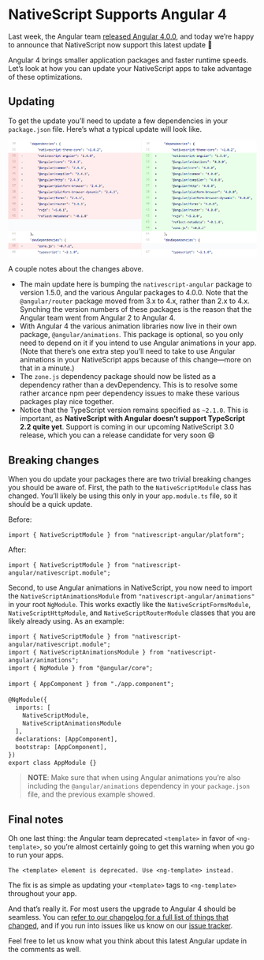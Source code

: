 # NativeScript Supports Angular 4

Last week, the Angular team [released Angular 4.0.0](http://angularjs.blogspot.com/2017/03/angular-400-now-available.html), and today we’re happy to announce that NativeScript now support this latest update 🎉

Angular 4 brings smaller application packages and faster runtime speeds. Let’s look at how you can update your NativeScript apps to take advantage of these optimizations.

## Updating

To get the update you’ll need to update a few dependencies in your `package.json` file. Here’s what a typical update will look like.

![](package-json-updates.png)

A couple notes about the changes above.

* The main update here is bumping the `nativescript-angular` package to version 1.5.0, and the various Angular packages to 4.0.0. Note that the `@angular/router` package moved from 3.x to 4.x, rather than 2.x to 4.x. Synching the version numbers of these packages is the reason that the Angular team went from Angular 2 to Angular 4.
* With Angular 4 the various animation libraries now live in their own package, `@angular/animations`. This package is optional, so you only need to depend on it if you intend to use Angular animations in your app. (Note that there’s one extra step you’ll need to take to use Angular animations in your NativeScript apps because of this change—more on that in a minute.)
* The `zone.js` dependency package should now be listed as a dependency rather than a devDependency. This is to resolve some rather arcance npm peer dependency issues to make these various packages play nice together.
* Notice that the TypeScript version remains specified as `~2.1.0`. This is important, as **NativeScript with Angular doesn’t support TypeScript 2.2 quite yet**. Support is coming in our upcoming NativeScript 3.0 release, which you can a release candidate for very soon 😄

## Breaking changes

When you do update your packages there are two trivial breaking changes you should be aware of. First, the path to the `NativeScriptModule` class has changed. You’ll likely be using this only in your `app.module.ts` file, so it should be a quick update.

Before:

```
import { NativeScriptModule } from "nativescript-angular/platform";
```

After:

```
import { NativeScriptModule } from "nativescript-angular/nativescript.module";
```

Second, to use Angular animations in NativeScript, you now need to import the `NativeScriptAnimationsModule` from `"nativescript-angular/animations"` in your root `NgModule`. This works exactly like the `NativeScriptFormsModule`, `NativeScriptHttpModule`, and `NativeScriptRouterModule` classes that you are likely already using. As an example:

```
import { NativeScriptModule } from "nativescript-angular/nativescript.module";
import { NativeScriptAnimationsModule } from "nativescript-angular/animations";
import { NgModule } from "@angular/core";

import { AppComponent } from "./app.component";

@NgModule({
  imports: [
    NativeScriptModule,
    NativeScriptAnimationsModule
  ],
  declarations: [AppComponent],
  bootstrap: [AppComponent],
})
export class AppModule {}
```

> **NOTE**: Make sure that when using Angular animations you’re also including the `@angular/animations` dependency in your `package.json` file, and the previous example showed.

## Final notes

Oh one last thing: the Angular team deprecated `<template>` in favor of `<ng-template>`, so you’re almost certainly going to get this warning when you go to run your apps.

```
The <template> element is deprecated. Use <ng-template> instead.
```

The fix is as simple as updating your `<template>` tags to `<ng-template>` throughout your app. 

And that’s really it. For most users the upgrade to Angular 4 should be seamless. You can [refer to our changelog for a full list of things that changed](https://github.com/NativeScript/nativescript-angular/blob/release/CHANGELOG.md), and if you run into issues like us know on our [issue tracker](https://github.com/NativeScript/nativescript-angular/issues).

Feel free to let us know what you think about this latest Angular update in the comments as well.